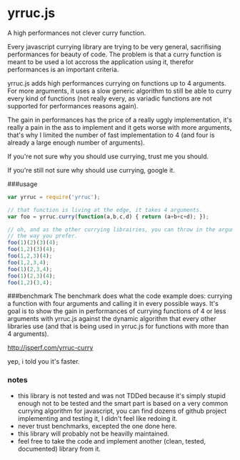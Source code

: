 yrruc.js
========
A high performances not clever curry function.

Every javascript currying library are trying to be very general, sacrifising performances for beauty of code. The problem is that a curry function is meant to be used a lot accross the application using it, therefor performances is an important criteria.

yrruc.js adds high performances currying on functions up to 4 arguments. For more arguments, it uses a slow generic algorithm to still be able to curry every kind of functions (not really every, as variadic functions are not supported for performances reasons again).

The gain in performances has the price of a really uggly implementation, it's really a pain in the ass to implement and it gets worse with more arguments, that's why I limited the number of fast implementation to 4 (and four is already a large enough number of arguments).

If you're not sure why you should use currying, trust me you should.

If you're still not sure why should use currying, google it.

###usage
```javascript
var yrruc = require('yrruc');

// that function is living at the edge, it takes 4 arguments.
var foo = yrruc.curry(function(a,b,c,d) { return (a+b+c+d); });

// oh, and as the other currying librairies, you can throw in the arguments
// the way you prefer.
foo(1)(2)(3)(4);
foo(1,2)(3)(4);
foo(1,2,3)(4);
foo(1,2,3,4);
foo(1)(2,3,4);
foo(1)(2,3)(4);
foo(1,2)(3,4);
```

###benchmark
The benchmark does what the code example does: currying a function with four arguments and calling it in every possible ways. It's goal is to show the gain in performances of currying functions of 4 or less arguments with yrruc.js against the dynamic algorithm that every other libraries use (and that is being used in yrruc.js for functions with more than 4 arguments).

http://jsperf.com/yrruc-curry

yep, i told you it's faster.

### notes
+ this library is not tested and was not TDDed because it's simply stupid enough not to be tested and the smart part is based on a very common currying algorithm for javascript, you can find dozens of github project implementing and testing it, I didn't feel like redoing it.
+ never trust benchmarks, excepted the one done here.
+ this library will probably not be heavilly maintained.
+ feel free to take the code and implement another (clean, tested, documented) library from it.
